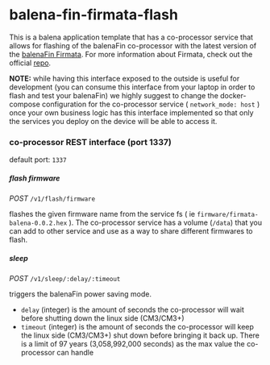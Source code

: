 # balena-fin-firmata-flash

 This is a balena application template that has a co-processor service that allows for flashing of the balenaFin co-processor with the latest version of the [balenaFin Firmata](https://github.com/balena-io/balena-fin-coprocessor-firmata). For more information about Firmata, check out the official [repo](https://github.com/firmata/protocol).

**NOTE:** while having this interface exposed to the outside is useful for development (you can consume this interface from your laptop in order to flash and test your balenaFin) we highly suggest to change the docker-compose configuration for the co-processor service ( `network_mode: host` ) once your own business logic has this interface implemented so that only the services you deploy on the device will be able to access it.

### co-processor REST interface (port 1337)

default port: `1337`

##### flash firmware

_POST_ `/v1/flash/firmware`

flashes the given firmware name from the service fs ( ie `firmware/firmata-balena-0.0.2.hex` ). The co-processor service has a volume (`/data`) that you can add to other service and use as a way to share different firmwares to flash.

##### sleep

_POST_ `/v1/sleep/:delay/:timeout`

triggers the balenaFin power saving mode.
* `delay` (integer) is the amount of seconds the co-processor will wait before shutting down the linux side (CM3/CM3+)
* `timeout` (integer) is the amount of seconds the co-processor will keep the linux side (CM3/CM3+) shut down before bringing it back up. There is a limit of 97 years (3,058,992,000 seconds) as the max value the co-processor can handle
